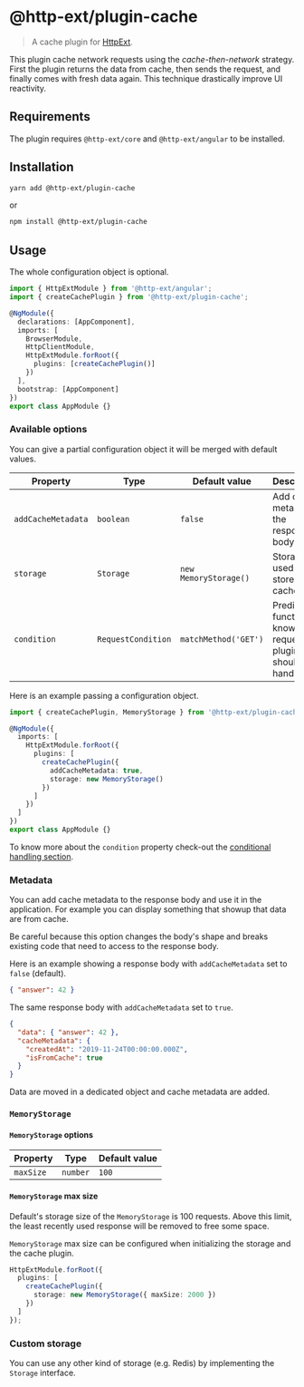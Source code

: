 # @http-ext/plugin-cache

> A cache plugin for [HttpExt](https://github.com/jscutlery/http-ext).

This plugin cache network requests using the _cache-then-network_ strategy. First the plugin returns the data from cache, then sends the request, and finally comes with fresh data again. This technique drastically improve UI reactivity.

## Requirements

The plugin requires `@http-ext/core` and `@http-ext/angular` to be installed.

## Installation

```bash
yarn add @http-ext/plugin-cache
```

or

```bash
npm install @http-ext/plugin-cache
```

## Usage

The whole configuration object is optional.

```ts
import { HttpExtModule } from '@http-ext/angular';
import { createCachePlugin } from '@http-ext/plugin-cache';

@NgModule({
  declarations: [AppComponent],
  imports: [
    BrowserModule,
    HttpClientModule,
    HttpExtModule.forRoot({
      plugins: [createCachePlugin()]
    })
  ],
  bootstrap: [AppComponent]
})
export class AppModule {}
```

### Available options

You can give a partial configuration object it will be merged with default values.

| Property           | Type               | Default value         | Description                                                        |
| ------------------ | ------------------ | --------------------- | ------------------------------------------------------------------ |
| `addCacheMetadata` | `boolean`          | `false`               | Add cache metadata to the response body.                           |
| `storage`          | `Storage`          | `new MemoryStorage()` | Storage used to store the cache.                                   |
| `condition`        | `RequestCondition` | `matchMethod('GET')`  | Predicate function to know which request the plugin should handle. |

Here is an example passing a configuration object.

```ts
import { createCachePlugin, MemoryStorage } from '@http-ext/plugin-cache';

@NgModule({
  imports: [
    HttpExtModule.forRoot({
      plugins: [
        createCachePlugin({
          addCacheMetadata: true,
          storage: new MemoryStorage()
        })
      ]
    })
  ]
})
export class AppModule {}
```

To know more about the `condition` property check-out the [conditional handling section](https://github.com/jscutlery/http-ext#conditional-handling).

### Metadata

You can add cache metadata to the response body and use it in the application. For example you can display something that showup that data are from cache.

Be careful because this option changes the body's shape and breaks existing code that need to access to the response body.

Here is an example showing a response body with `addCacheMetadata` set to `false` (default).

```json
{ "answer": 42 }
```

The same response body with `addCacheMetadata` set to `true`.

```json
{
  "data": { "answer": 42 },
  "cacheMetadata": {
    "createdAt": "2019-11-24T00:00:00.000Z",
    "isFromCache": true
  }
}
```

Data are moved in a dedicated object and cache metadata are added.

### `MemoryStorage`

#### `MemoryStorage` options

| Property  | Type     | Default value |
| --------- | -------- | ------------- |
| `maxSize` | `number` | `100`         |

#### `MemoryStorage` max size

Default's storage size of the `MemoryStorage` is 100 requests.
Above this limit, the least recently used response will be removed to free some space.

`MemoryStorage` max size can be configured when initializing the storage and the cache plugin.

```ts
HttpExtModule.forRoot({
  plugins: [
    createCachePlugin({
      storage: new MemoryStorage({ maxSize: 2000 })
    })
  ]
});
```

### Custom storage

You can use any other kind of storage (e.g. Redis) by implementing the `Storage` interface.
